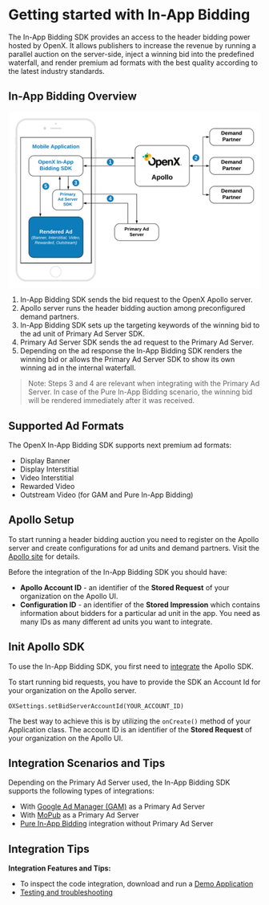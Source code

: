 # Getting started with In-App Bidding


The In-App Bidding SDK provides an access to the header bidding power hosted by OpenX. It allows publishers to increase the revenue by running a parallel auction on the server-side, inject a winning bid into the predefined waterfall, and render premium ad formats with the best quality according to the latest industry standards.

## In-App Bidding Overview  


<img src="res/In-App-Bidding-Overview.png" alt="Pipeline Screenshot" align="center">

1. In-App Bidding SDK sends the bid request to the OpenX Apollo server.
2. Apollo server runs the header bidding auction among preconfigured demand partners.
3. In-App Bidding SDK sets up the targeting keywords of the winning bid to the ad unit of Primary Ad Server SDK.
4. Primary Ad Server SDK sends the ad request to the Primary Ad Server.
5. Depending on the ad response the In-App Bidding SDK renders the winning bid or allows the Primary Ad Server SDK to show its own winning ad in the internal waterfall.  

> Note: Steps 3 and 4 are relevant when integrating with the Primary Ad Server. In case of the Pure In-App Bidding scenario, the winning bid will be rendered immediately after it was received.


## Supported Ad Formats

The OpenX In-App Bidding SDK supports next premium ad formats:

 - Display Banner
 - Display Interstitial
 - Video Interstitial
 - Rewarded Video
 - Outstream Video (for GAM and Pure In-App Bidding)

## Apollo Setup

To start running a header bidding auction you need to register on the Apollo server and create configurations for ad units and demand partners. Visit the [Apollo site](https://www.openx.com/prebid/) for details.

Before the integration of the In-App Bidding SDK you should have:

- **Apollo Account ID** - an identifier of the **Stored Request** of your organization on the Apollo UI.
- **Configuration ID** - an identifier of the **Stored Impression** which contains information about bidders for a particular ad unit in the app. You need as many IDs as many different ad units you want to integrate.


## Init Apollo SDK

To use the In-App Bidding SDK, you first need to [integrate](android-sdk-integration.md) the Apollo SDK.

To start running bid requests, you have to provide the SDK an Account Id for your organization on the Apollo server.

```
OXSettings.setBidServerAccountId(YOUR_ACCOUNT_ID)
```

The best way to achieve this is by utilizing the `onCreate()` method of your Application class. The account ID is an identifier of the **Stored Request** of your organization on the Apollo UI.


## Integration Scenarios and Tips


Depending on the Primary Ad Server used, the In-App Bidding SDK supports the following types of integrations:

- With [Google Ad Manager (GAM)](integration-gam/android-in-app-bidding-gam-info.md) as a Primary Ad Server
- With [MoPub](integration-mopub/android-in-app-bidding-mopub-info.md) as a Primary Ad Server
- [Pure In-App Bidding](integration-pb/android-in-app-bidding-pb-info.md) integration without Primary Ad Server


## Integration Tips


**Integration Features and Tips:**

- To inspect the code integration, download and run a [Demo Application](https://storage.cloud.google.com/ox-cdn-prod-mobile/sdks/apollo/release/android/sdk/1.0.0/OpenX_Apollo_SDK_Android_Demo_1.0.0.zip)
- [Testing and troubleshooting](android-sdk-self-test.md)
